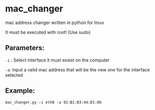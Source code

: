 # mac_changer
mac address changer written in python for linux

It must be executed with root! (Use sudo)

## Parameters:


`-i` : Select interface it must exsist on the computer

`-a`: Input a valid mac address that will be the new one for the interface selected

## Example:
``
mac_changer.py -i eth0 -a 92:B1:B3:44:D1:86
``
